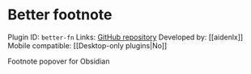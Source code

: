 # Better footnote

Plugin ID: `better-fn`
Links: [GitHub repository](https://github.com/aidenlx/better-fn)
Developed by: [[aidenlx]]
Mobile compatible: [[Desktop-only plugins|No]]

Footnote popover for Obsidian
